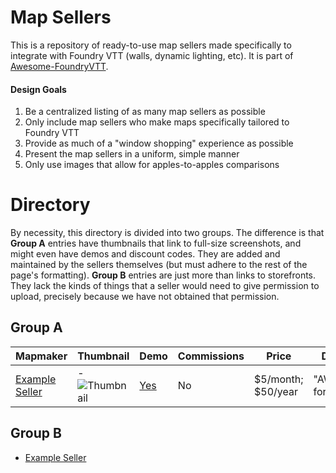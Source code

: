 # Map Sellers

This is a repository of ready-to-use map sellers made specifically to integrate with Foundry VTT (walls, dynamic lighting, etc). It is part of [Awesome-FoundryVTT](https://github.com/SquareBottle/Awesome-FoundryVTT).

#### Design Goals

1. Be a centralized listing of as many map sellers as possible
2. Only include map sellers who make maps specifically tailored to Foundry VTT
3. Provide as much of a "window shopping" experience as possible
4. Present the map sellers in a uniform, simple manner
5. Only use images that allow for apples-to-apples comparisons

# Directory

By necessity, this directory is divided into two groups. The difference is that **Group A** entries have thumbnails that link to full-size screenshots, and might even have demos and discount codes. They are added and maintained by the sellers themselves (but must adhere to the rest of the page's formatting). **Group B** entries are just more than links to storefronts. They lack the kinds of things that a seller would need to give permission to upload, precisely because we have not obtained that permission.

## Group A

| Mapmaker | Thumbnail | Demo | Commissions | Price | Discount |
| - | - | - | - | - | - |
| [Example Seller](https://google.com) | - ![Thumbnail](https://dummyimage.com/250x200/d4d4d4/ffffff.png "Alt text") | [Yes](https://google.com) | No | $5/month; $50/year | "AWESOME" for 10% off |


## Group B

- [Example Seller](https://google.com)
